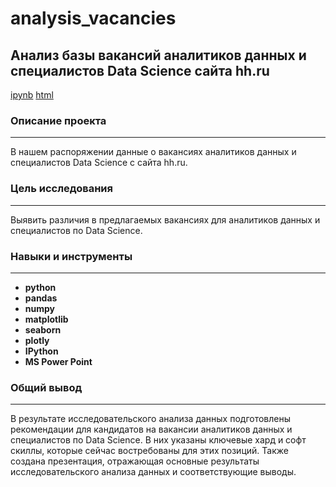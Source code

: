 # analysis_vacancies

## Анализ базы вакансий аналитиков данных и специалистов Data Science сайта hh.ru
[ipynb](https://github.com/Ravil-1989/portfolio/blob/main/analysis_vacancies/analysis_vacancies.ipynb)
[html](https://ravil-1989.github.io/portfolio/analysis_vacancies/analysis_vacancies.html)

### Описание проекта
---
В нашем распоряжении данные о вакансиях аналитиков данных и специалистов Data Science с сайта hh.ru.

### Цель исследования
---
Выявить различия в предлагаемых вакансиях для аналитиков данных и специалистов по Data Science.
 
### Навыки и инструменты
---

- **python**
- **pandas**
- **numpy**
- **matplotlib**
- **seaborn**
- **plotly**
- **IPython**
- **MS Power Point**

### Общий вывод
---
В результате исследовательского анализа данных подготовлены рекомендации для кандидатов на вакансии аналитиков данных и специалистов по Data Science. В них указаны ключевые хард и софт скиллы, которые сейчас востребованы для этих позиций. Также создана презентация, отражающая основные результаты исследовательского анализа данных и соответствующие выводы.
